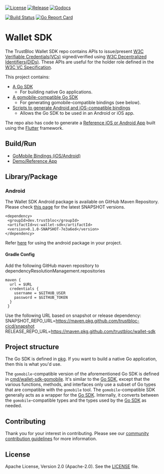 [![License](https://img.shields.io/badge/License-Apache%202.0-blue.svg)](https://raw.githubusercontent.com/trustbloc/agent-sdk/main/LICENSE)
[![Release](https://img.shields.io/github/release/trustbloc/wallet-sdk.svg?style=flat-square)](https://github.com/trustbloc/wallet-sdk/releases/latest)
[![Godocs](https://img.shields.io/badge/godoc-reference-blue.svg)](https://godoc.org/github.com/trustbloc/wallet-sdk)

[![Build Status](https://github.com/trustbloc/wallet-sdk/actions/workflows/build.yml/badge.svg?branch=main)](https://github.com/trustbloc/wallet-sdk/actions/workflows/build.yml)
[![Go Report Card](https://goreportcard.com/badge/github.com/trustbloc/wallet-sdk)](https://goreportcard.com/report/github.com/trustbloc/wallet-sdk)


# Wallet SDK

The TrustBloc Wallet SDK repo contains APIs to issue/present [W3C Verifiable Credentials(VCs)](https://www.w3.org/TR/vc-data-model/) signed/verified using [W3C Decentralized Identifiers(DIDs)](https://www.w3.org/TR/did-core/). These APIs are useful for the holder role defined in the [W3C VC Specification](https://www.w3.org/TR/vc-data-model/#dfn-holders).

This project contains:
- [A Go SDK](pkg)
  - For building native Go applications.
- [A gomobile-compatible Go SDK](cmd/wallet-sdk-gomobile)
  - For generating gomobile-compatible bindings (see below).
- [Scripts to generate Android and iOS-compatible bindings](cmd/wallet-sdk-gomobile/README.md)
  - Allows the Go SDK to be used in an Android or iOS app.

The repo also has code to generate a [Reference iOS or Android App](demo/app/) built using the [Flutter](https://flutter.dev/) framework.

## Build/Run
- [GoMobile Bindings (iOS/Android)](cmd/wallet-sdk-gomobile/README.md)
- [Demo/Reference App](demo/app/README.md)

## Library/Package

### Android
The Wallet SDK Android package is available on GitHub Maven Repository. Please check [this page](https://github.com/trustbloc-cicd/snapshot/packages/1690705) for the latest SNAPSHOT versions.

```
<dependency>
 <groupId>dev.trustbloc</groupId>
 <artifactId>vc-wallet-sdk</artifactId>
 <version>0.1.0-SNAPSHOT-7e3a6ed</version>
</dependency>
```

Refer [here](./cmd/wallet-sdk-gomobile/README.md#helpful-tips) for using the android package in your project.

#### Gradle Config

Add the following GitHub maven repository to dependencyResolutionManagement.repositories
```
maven {
  url = $URL
  credentials {
    username = $GITHUB_USER
    password = $GITHUB_TOKEN
  }
 }
```

Use the following URL based on snapshot or release dependency:
SNAPSHOT_REPO_URL=https://maven.pkg.github.com/trustbloc-cicd/snapshot
RELEASE_REPO_URL=https://maven.pkg.github.com/trustbloc/wallet-sdk

## Project structure

The Go SDK is defined in [pkg](pkg). If you want to build a native Go application, then this is what you'd use.

The `gomobile`-compatible version of the aforementioned Go SDK is defined in [cmd/wallet-sdk-gomobile](cmd/wallet-sdk-gomobile). It's similar to the [Go SDK](pkg), except that the various functions, methods, and interfaces only use a subset of Go types that are compatible with the `gomobile` tool. The `gomobile`-compatible SDK generally acts as a wrapper for the [Go SDK](pkg). Internally, it converts between the `gomobile`-compatible types and the types used by the [Go SDK](pkg) as needed.

## Contributing
Thank you for your interest in contributing. Please see our
[community contribution guidelines](https://github.com/trustbloc/community/blob/main/CONTRIBUTING.md) for more information.

## License
Apache License, Version 2.0 (Apache-2.0). See the [LICENSE](LICENSE) file.
